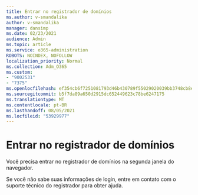 ```yaml
---
title: Entrar no registrador de domínios
ms.author: v-smandalika
author: v-smandalika
manager: dansimp
ms.date: 02/23/2021
audience: Admin
ms.topic: article
ms.service: o365-administration
ROBOTS: NOINDEX, NOFOLLOW
localization_priority: Normal
ms.collection: Adm_O365
ms.custom:
- "9002531"
- "7375"
ms.openlocfilehash: ef354cb6f7251081793d46b430789f55029020039bb3748cb8ece3b951e787a2
ms.sourcegitcommit: b5f7da89a650d2915dc652449623c78be6247175
ms.translationtype: MT
ms.contentlocale: pt-BR
ms.lasthandoff: 08/05/2021
ms.locfileid: "53929977"
---
```

# <a name="sign-in-to-your-domain-registrar"></a>Entrar no registrador de domínios

Você precisa entrar no registrador de domínios na segunda janela do navegador.

Se você não sabe suas informações de login, entre em contato com o suporte técnico do registrador para obter ajuda.